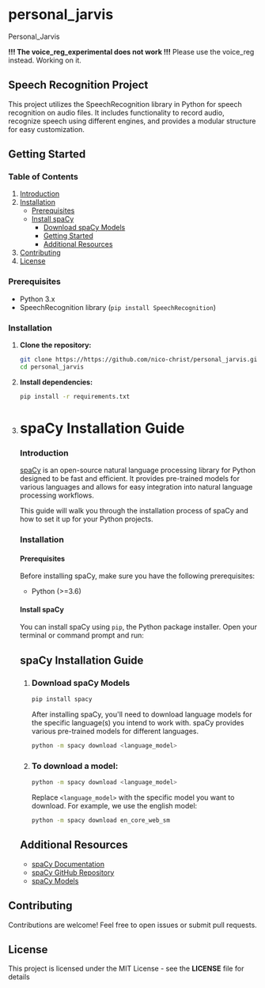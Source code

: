 # personal_jarvis
Personal_Jarvis

**!!! The voice_reg_experimental does not work !!!**
Please use the voice_reg instead.
Working on it.


## Speech Recognition Project

This project utilizes the SpeechRecognition library in Python for speech recognition on audio files. It includes functionality to record audio, recognize speech using different engines, and provides a modular structure for easy customization.

## Getting Started

### Table of Contents

1. [Introduction](#introduction)
2. [Installation](#installation)
    - [Prerequisites](#prerequisites)
    - [Install spaCy](#install-spacy)
        - [Download spaCy Models](#download-spacy-models)
        - [Getting Started](#getting-started)
        - [Additional Resources](#additional-resources)
3. [Contributing](#contributing)
4. [License](#license)

### Prerequisites

- Python 3.x
- SpeechRecognition library (`pip install SpeechRecognition`)

### Installation

1. **Clone the repository:**

   ```bash
   git clone https://https://github.com/nico-christ/personal_jarvis.git
   cd personal_jarvis
   ```

2. **Install dependencies:**
    ```bash
    pip install -r requirements.txt
    ```

1. # spaCy Installation Guide

    ### Introduction

    [spaCy](https://spacy.io/) is an open-source natural language processing library for Python designed to be fast and efficient. It provides pre-trained models for various languages and allows for easy integration into natural language processing workflows.

    This guide will walk you through the installation process of spaCy and how to set it up for your Python projects.

    ### Installation

    #### Prerequisites

    Before installing spaCy, make sure you have the following prerequisites:

    - Python (>=3.6)

    #### Install spaCy

    You can install spaCy using `pip`, the Python package installer. Open your terminal or command prompt and run:

    ## spaCy Installation Guide

    1. ### Download spaCy Models

        ```bash
        pip install spacy
        ```


        After installing spaCy, you'll need to download language models for the specific language(s) you intend to work with. spaCy provides various pre-trained models for different languages.

        ```bash
        python -m spacy download <language_model>
        ```

    2. ### To download a model:
        ```bash
        python -m spacy download <language_model>
        ```

        Replace `<language_model>` with the specific model you want to download. For example, we use the english model:

        ```bash
        python -m spacy download en_core_web_sm
        ```

    ## Additional Resources

    - [spaCy Documentation](https://spacy.io/usage)
    - [spaCy GitHub Repository](https://github.com/explosion/spaCy)
    - [spaCy Models](https://spacy.io/models)


## Contributing

Contributions are welcome! Feel free to open issues or submit pull requests.

## License

This project is licensed under the MIT License - see the **LICENSE** file for details
